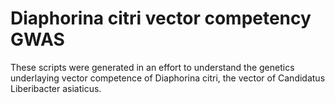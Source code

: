 # Diaphorina citri vector competency GWAS
These scripts were generated in an effort to understand the genetics underlaying vector competence of Diaphorina citri, the vector of Candidatus Liberibacter asiaticus.
